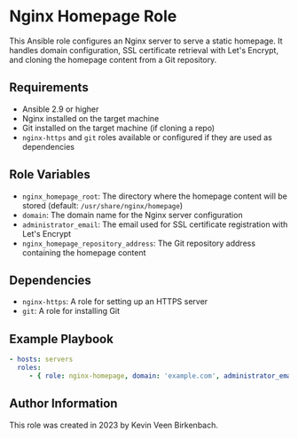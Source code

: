 # Nginx Homepage Role

This Ansible role configures an Nginx server to serve a static homepage. It handles domain configuration, SSL certificate retrieval with Let's Encrypt, and cloning the homepage content from a Git repository.

## Requirements

- Ansible 2.9 or higher
- Nginx installed on the target machine
- Git installed on the target machine (if cloning a repo)
- `nginx-https` and `git` roles available or configured if they are used as dependencies

## Role Variables

- `nginx_homepage_root`: The directory where the homepage content will be stored (default: `/usr/share/nginx/homepage`)
- `domain`: The domain name for the Nginx server configuration
- `administrator_email`: The email used for SSL certificate registration with Let's Encrypt
- `nginx_homepage_repository_address`: The Git repository address containing the homepage content

## Dependencies

- `nginx-https`: A role for setting up an HTTPS server
- `git`: A role for installing Git

## Example Playbook

```yaml
- hosts: servers
  roles:
     - { role: nginx-homepage, domain: 'example.com', administrator_email: 'admin@example.com' }
```

## Author Information
This role was created in 2023 by Kevin Veen Birkenbach.